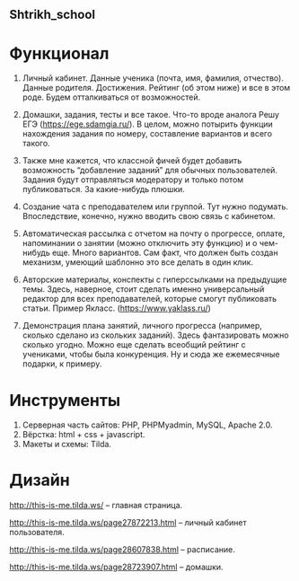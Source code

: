 ## Shtrikh_school

# Функционал

1) Личный кабинет. Данные ученика (почта, имя, фамилия, отчество). Данные родителя. Достижения. Рейтинг (об этом ниже) и все в этом роде. Будем отталкиваться от возможностей.

2) Домашки, задания, тесты и все такое. Что-то вроде аналога Решу ЕГЭ (https://ege.sdamgia.ru/). В целом, можно потырить функции нахождения задания по номеру, составление вариантов и всего такого. 

3) Также мне кажется, что классной фичей будет добавить возможность “добавление заданий” для обычных пользователей. Задания будут отправляться модератору и только потом публиковаться. За какие-нибудь плюшки.

4) Создание чата с преподавателем или группой. Тут нужно подумать.
Впоследствие, конечно, нужно вводить свою связь с кабинетом.

5) Автоматическая рассылка с отчетом на почту о прогрессе, оплате, напоминании о занятии (можно отключить эту функцию) и о чем-нибудь еще. Много вариантов. Сам факт, что должен быть создан механизм, умеющий шаблонно это все делать в один клик. 

6) Авторские материалы, конспекты с гиперссылками на предыдущие темы. Здесь, наверное, стоит сделать именно универсальный редактор для всех преподавателей, которые смогут публиковать статьи. Пример Якласс. (https://www.yaklass.ru/) 

7) Демонстрация плана занятий, личного прогресса (например, сколько сделано из скольких заданий). Здесь фантазировать можно сколько угодно.
Можно еще сделать всеобщий рейтинг с учениками, чтобы была конкуренция. Ну и сюда же ежемесячные подарки, к примеру.

# Инструменты

1) Серверная часть сайтов: PHP, PHPMyadmin, MySQL, Apache 2.0.
2) Вёрстка: html + css + javascript.
3) Макеты и схемы: Tilda.

# Дизайн

http://this-is-me.tilda.ws/ – главная страница.

http://this-is-me.tilda.ws/page27872213.html – личный кабинет пользователя.

http://this-is-me.tilda.ws/page28607838.html – расписание.

http://this-is-me.tilda.ws/page28723907.html – домашки.

